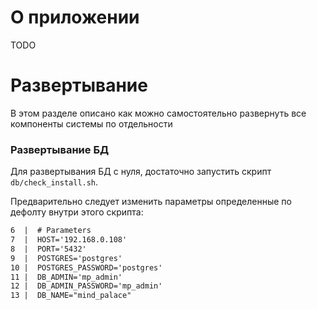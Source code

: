 # О приложении
TODO

# Развертывание 
В этом разделе описано как можно самостоятельно развернуть все компоненты системы по отдельности

### Развертывание БД
Для развертывания БД с нуля, достаточно запустить скрипт `db/check_install.sh`.

Предварительно следует изменить параметры определенные по дефолту внутри этого скрипта:
```txt
6  |  # Parameters
7  |  HOST='192.168.0.108'
8  |  PORT='5432'
9  |  POSTGRES='postgres'
10 |  POSTGRES_PASSWORD='postgres'
11 |  DB_ADMIN='mp_admin'
12 |  DB_ADMIN_PASSWORD='mp_admin'
13 |  DB_NAME="mind_palace"
```